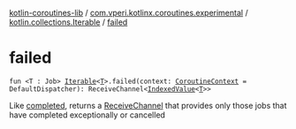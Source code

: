 [kotlin-coroutines-lib](../../index.md) / [com.vperi.kotlinx.coroutines.experimental](../index.md) / [kotlin.collections.Iterable](index.md) / [failed](./failed.md)

# failed

`fun <T : Job> `[`Iterable`](https://kotlinlang.org/api/latest/jvm/stdlib/kotlin.collections/-iterable/index.html)`<`[`T`](failed.md#T)`>.failed(context: `[`CoroutineContext`](https://kotlinlang.org/api/latest/jvm/stdlib/kotlin.coroutines.experimental/-coroutine-context/index.html)` = DefaultDispatcher): ReceiveChannel<`[`IndexedValue`](https://kotlinlang.org/api/latest/jvm/stdlib/kotlin.collections/-indexed-value/index.html)`<`[`T`](failed.md#T)`>>`

Like [completed](completed.md), returns a [ReceiveChannel](#) that provides
only those jobs that have completed exceptionally or cancelled

